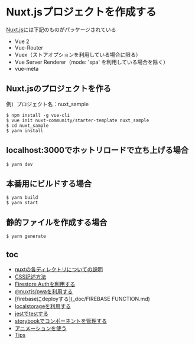 # Nuxt.jsプロジェクトを作成する
[Nuxt.js](https://ja.nuxtjs.org/guide/)には下記のものがパッケージされている  
 * Vue 2
 * Vue-Router
 * Vuex（ストアオプションを利用している場合に限る）
 * Vue Server Renderer（mode: 'spa' を利用している場合を除く）
 * vue-meta

## Nuxt.jsのプロジェクトを作る
例）プロジェクト名：nuxt_sample
```
$ npm install -g vue-cli 
$ vue init nuxt-community/starter-template nuxt_sample
$ cd nuxt_sample
$ yarn install
```

## localhost:3000でホットリロードで立ち上げる場合
```
$ yarn dev
```

## 本番用にビルドする場合
```
$ yarn build
$ yarn start
```

## 静的ファイルを作成する場合
```
$ yarn generate
```

## toc
* [nuxtの各ディレクトリについての説明](_doc/NUXT.md)
* [CSS記述方法](_doc/CSS.md)
* [Firestore Authを利用する](_doc/AUTH.md)
* [@nuxtjs/pwaを利用する](_doc/PWA.md)
* [firebaseにdeployする](_doc/FIREBASE FUNCTION.md)
* [localstorageを利用する](_doc/LOCALSTORAGE.md)
* [jestでtestする](_doc/TEST.md)
* [storybookでコンポーネントを管理する](_doc/STORYBOOK.md)
* [アニメーションを使う](_doc/ANIMATION.md)
* [Tips](_doc/TIPS.md)
